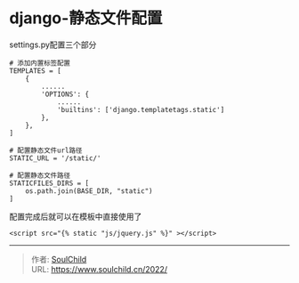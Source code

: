 # django-静态文件配置

<!--more-->
settings.py配置三个部分
```
# 添加内置标签配置
TEMPLATES = [
    {
        ......
        'OPTIONS': {
            ......
            'builtins': ['django.templatetags.static']
        },
    },
]

# 配置静态文件url路径
STATIC_URL = '/static/'

# 配置静态文件路径
STATICFILES_DIRS = [
    os.path.join(BASE_DIR, "static")
]
```

配置完成后就可以在模板中直接使用了
```
<script src="{% static "js/jquery.js" %}" ></script>
```


---

> 作者: [SoulChild](https://www.soulchild.cn)  
> URL: https://www.soulchild.cn/2022/  

